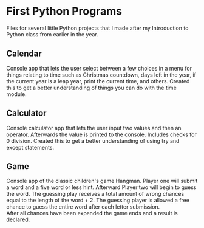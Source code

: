 # First Python Programs

Files for several little Python projects that I made after my Introduction to Python class from earlier in the year.

## Calendar

Console app that lets the user select between a few choices in a menu for things relating to time such as Christmas countdown, days left in the year, if the current year is a leap year, 
print the current time, and others.  Created this to get a better understanding of things you can do with the time module.

## Calculator

Console calculator app that lets the user input two values and then an operator.  Afterwards the value is printed to the console.  Includes checks for 0 division.  Created this to get a 
better understanding of using try and except statements.

## Game

Console app of the classic children's game Hangman. Player one will submit a word and a five word or less hint.  Afterward Player two will begin to guess the word.  The guessing play 
receives a total amount of wrong chances equal to the length of the word + 2.  The guessing player is allowed a free chance to guess the entire word after each letter submission.  
After all chances have been expended the game ends and a result is declared.  

